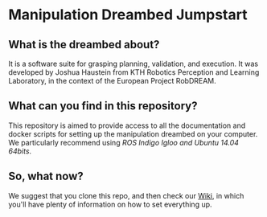 # Manipulation Dreambed Jumpstart

## What is the dreambed about?

It is a software suite for grasping planning, validation, and execution. 
It was developed by Joshua Haustein from KTH Robotics Perception and Learning Laboratory, in the context of the European Project RobDREAM.


## What can you find in this repository?
This repository is aimed to provide access to all the documentation and docker scripts for setting up the manipulation dreambed on your computer.
We particularly recommend using *ROS Indigo Igloo and Ubuntu 14.04 64bits*.

## So, what now?
We suggest that you clone this repo, and then check our [Wiki](https://github.com/kth-ros-pkg/manipulation_dreambed_jumpstart/wiki), in which you'll have plenty of information on how to set everything up.
